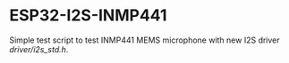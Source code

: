 # ESP32-I2S-INMP441
Simple test script to test INMP441 MEMS microphone with new I2S driver *driver/i2s_std.h*.
